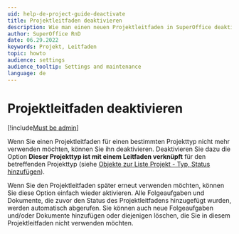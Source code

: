 ```yaml
---
uid: help-de-project-guide-deactivate
title: Projektleitfaden deaktivieren
description: Wie man einen neuen Projektleitfaden in SuperOffice deaktiviert
author: SuperOffice RnD
date: 06.29.2022
keywords: Projekt, Leitfaden
topic: howto
audience: settings
audience_tooltip: Settings and maintenance
language: de
---
```


# Projektleitfaden deaktivieren

[!include[Must be admin](../../../learn/includes/req-admin.md)]

Wenn Sie einen Projektleitfaden für einen bestimmten Projekttyp nicht mehr verwenden möchten, können Sie ihn deaktivieren. Deaktivieren Sie dazu die Option **Dieser Projekttyp ist mit einem Leitfaden verknüpft** für den betreffenden Projekttyp (siehe [Objekte zur Liste Projekt - Typ, Status hinzufügen][1]).

Wenn Sie den Projektleitfaden später erneut verwenden möchten, können Sie diese Option einfach wieder aktivieren. Alle Folgeaufgaben und Dokumente, die zuvor den Status des Projektleitfadens hinzugefügt wurden, werden automatisch abgerufen. Sie können auch neue Folgeaufgaben und/oder Dokumente hinzufügen oder diejenigen löschen, die Sie in diesem Projektleitfaden nicht verwenden möchten.

<!-- Referenced links -->
[1]: ../../../admin/lists/learn/project-type.md

<!-- Referenced images -->
